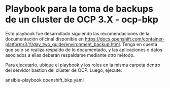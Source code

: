 # Playbook para la toma de backups de un cluster de OCP 3.X - ocp-bkp
Este playbook fue desarrollado siguiendo las recomendaciones de la documentación oficinal disponible en https://docs.openshift.com/container-platform/3.11/day_two_guide/environment_backup.html. Tenga en cuenta que solo se realiza respaldo de lo documentado, y las aplicaciones o datos asociados a ellas deberán respaldarse mediante otro método.


Para ejecutarlo, ubique el playbook y los roles en la misma carpeta dentro del servidor bastion del clúster de OCP. Luego, ejecute:

ansible-playbook openshift_bkp.yaml
